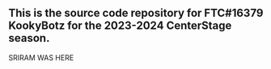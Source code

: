 ## This is the source code repository for FTC#16379 KookyBotz for the 2023-2024 CenterStage season.
SRIRAM WAS HERE
